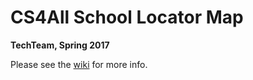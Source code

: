 # CS4All School Locator Map
**TechTeam, Spring 2017**

Please see the [wiki](https://github.com/uchicagotechteam/CS4All-Map-SchoolLocator/wiki/) for more info.
